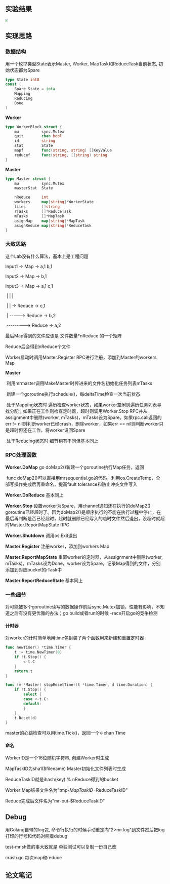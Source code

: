 ## 实验结果

<img src="https://gitee.com/systemX1/image-hosting-service/raw/main/img/6824/20211208190000-fd174d3bf1f6dab2424b7c9cc7331599-MapReducePass-bad0a1.png" style="zoom:50%;" />

## 实现思路

### 数据结构

用一个枚举类型State表示Master, Worker, MapTask和ReduceTask当前状态, 初始状态都为Spare

```go
type State int8
const (
	Spare State = iota
	Mapping
	Reducing
	Done
)
```

**Worker**

```go
type WorkerBlock struct {
	mu 			sync.Mutex
	quit		chan bool
	id			string
	stat		State
	mapf 		func(string, string) []KeyValue
	reducef 	func(string, []string) string
}
```

**Master**

```go
type Master struct {
	mu			sync.Mutex
	masterStat	State

	nReduce 	int
	workers 	map[string]*WorkerState
	files  		[]string
	rTasks     	[]*ReduceTask
	mTasks     	[]*MapTask
	asignMap 	map[string]*MapTask
	asignReduce map[string]*ReduceTask
}
```

### 大致思路

这个Lab没有什么算法，基本上是工程问题



Input1 -> Map -> a,1 b,1  

Input2 -> Map ->     b,1  

Input3 -> Map -> a,1     c,1                    

​                  |   |   |                    

​                  |   |   -> Reduce -> c,1                      

​                  |   -----> Reduce -> b,2                    

​                  ---------> Reduce -> a,2

最后Map得到的文件应该是 文件数量*nReduce 的一个矩阵

Reduce后会得到nReduce个文件



Worker启动时调用Master.Register RPC进行注册，添加到Master的workers Map

**Master**	

​	利用mrmaster调用MakeMaster时传进来的文件名初始化任务列表mTasks

​	新建一个goroutine执行schedule()，每deltaTime检查一次当前状态

​	处于Mapping状态时 遍历检查worker状态，如果worker空闲则遍历任务列表寻找分配；如果正在工作则检查定时器，超时则调用Worker.Stop RPC并从assignment中删除(worker, mTasks)，mTasks设为Spare。如果rpc.call返回的err != nil则判断worker已经crash，删除worker，如果err == nil则判断worker只是超时但还在工作，将worker设回Spare

​	处于Reducing状态时 细节稍有不同但基本同上

### RPC处理函数

**Worker.DoMap** go doMap2()新建一个goroutine执行Map任务，返回

​	func doMap2()可以直接用mrsequential.go的代码，利用os.CreateTemp，全部写操作完成后再重命名，提高fault tolerance和防止冲突文件写入

**Worker.DoReduce** 基本同上

**Worker.Stop** 设置worker为Spare，用channel通知还在执行的doMap2() goroutine已经超时了。因为doMap2()是顺序执行的不能在执行过程中停止，在最后再判断是否已经超时，超时就删除已经写入的临时文件然后退出，没超时就超时Master.ReportMapState RPC

**Worker.Shutdown** 调用os.Exit退出

**Master.Register** 注册worker，添加到workers Map

**Master.ReportMapState** 重置worker的定时器，从assignment中删除(worker, mTasks)，mTasks设为Done，worker设为Spare，记录Map得到的文件，分别添加到对应bucket的rTask中

**Master.ReportReduceState** 基本同上

### 一些细节

对可能被多个goroutine读写的数据操作前后sync.Mutex加锁，性能有影响，不知道之后有没有更优雅的办法；go build或者run的时候 -race开启go的竞争检测

#### 计时器

对worker的计时简单地用time包封装了两个函数用来新建和重置定时器

```go
func newTimer() *time.Timer {
	t := time.NewTimer(0)
	if !t.Stop() {
		<-t.C
	}
	return t
}

func (m *Master) stopResetTimer(t *time.Timer, d time.Duration) {
	if !t.Stop() {
		select {
		case <-t.C:
		default:
		}
	}
	t.Reset(d)
}
```

master的心跳检查可以用time.Tick()，返回一个<-chan Time

#### 命名

WorkerID是一个16位随机字符串, 创建Worker时生成 

MapTaskID为sha1($filename) Master初始化文件列表时生成 

ReduceTaskID就是ihash(key) % nReduce得到的bucket

Worker Map结果文件名为"tmp-$MapTaskID-$ReduceTaskID"

Reduce完成后文件名为"mr-out-$ReduceTaskID"

## Debug

用Golang自带的log包, 命令行执行的时候手动重定向"2>mr.log"到文件然后把log打印的行号和代码对照着debug

test-mr.sh做的事大致就是   单独测试可以复制一份自己改   

crash.go 每次map和reduce 

## 论文笔记















